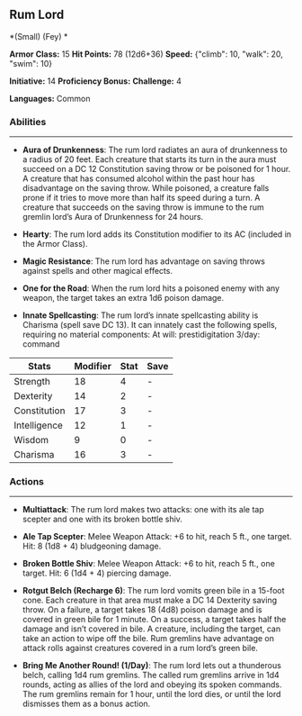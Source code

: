 ## Rum Lord
*(Small) (Fey) *

**Armor Class:** 15
**Hit Points:** 78 (12d6+36)
**Speed:** {"climb": 10, "walk": 20, "swim": 10}

**Initiative:** 14
**Proficiency Bonus:**
**Challenge:** 4

**Languages:** Common

### Abilities
 --- 
- **Aura of Drunkenness**: The rum lord radiates an aura of drunkenness to a radius of 20 feet. Each creature that starts its turn in the aura must succeed on a DC 12 Constitution saving throw or be poisoned for 1 hour. A creature that has consumed alcohol within the past hour has disadvantage on the saving throw. While poisoned, a creature falls prone if it tries to move more than half its speed during a turn. A creature that succeeds on the saving throw is immune to the rum gremlin lord’s Aura of Drunkenness for 24 hours.

- **Hearty**: The rum lord adds its Constitution modifier to its AC (included in the Armor Class).

- **Magic Resistance**: The rum lord has advantage on saving throws against spells and other magical effects.

- **One for the Road**: When the rum lord hits a poisoned enemy with any weapon, the target takes an extra 1d6 poison damage.

- **Innate Spellcasting**: The rum lord’s innate spellcasting ability is Charisma (spell save DC 13). It can innately cast the following spells, requiring no material components:
At will: prestidigitation
3/day: command



| Stats | Modifier | Stat | Save
| ---- | ---- | ---- | ---- |
| Strength | 18 | 4 | - |
| Dexterity | 14 | 2 | - |
| Constitution | 17 | 3 | - |
| Intelligence | 12 | 1 | - |
| Wisdom | 9 | 0 | - |
| Charisma | 16 | 3 | - |

### Actions
 --- 
- **Multiattack**: The rum lord makes two attacks: one with its ale tap scepter and one with its broken bottle shiv.

- **Ale Tap Scepter**: Melee Weapon Attack: +6 to hit, reach 5 ft., one target. Hit: 8 (1d8 + 4) bludgeoning damage.

- **Broken Bottle Shiv**: Melee Weapon Attack: +6 to hit, reach 5 ft., one target. Hit: 6 (1d4 + 4) piercing damage.

- **Rotgut Belch (Recharge 6)**: The rum lord vomits green bile in a 15-foot cone. Each creature in that area must make a DC 14 Dexterity saving throw. On a failure, a target takes 18 (4d8) poison damage and is covered in green bile for 1 minute. On a success, a target takes half the damage and isn’t covered in bile. A creature, including the target, can take an action to wipe off the bile. Rum gremlins have advantage on attack rolls against creatures covered in a rum lord’s green bile.

- **Bring Me Another Round! (1/Day)**: The rum lord lets out a thunderous belch, calling 1d4 rum gremlins. The called rum gremlins arrive in 1d4 rounds, acting as allies of the lord and obeying its spoken commands. The rum gremlins remain for 1 hour, until the lord dies, or until the lord dismisses them as a bonus action.

